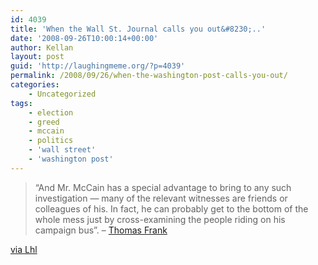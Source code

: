 ```yaml
---
id: 4039
title: 'When the Wall St. Journal calls you out&#8230;..'
date: '2008-09-26T10:00:14+00:00'
author: Kellan
layout: post
guid: 'http://laughingmeme.org/?p=4039'
permalink: /2008/09/26/when-the-washington-post-calls-you-out/
categories:
    - Uncategorized
tags:
    - election
    - greed
    - mccain
    - politics
    - 'wall street'
    - 'washington post'
---
```


> “And Mr. McCain has a special advantage to bring to any such investigation — many of the relevant witnesses are friends or colleagues of his. In fact, he can probably get to the bottom of the whole mess just by cross-examining the people riding on his campaign bus”. – [Thomas Frank](http://online.wsj.com/article/SB122221440058969313.html#printMode)

[via Lhl](http://randomfoo.net/)